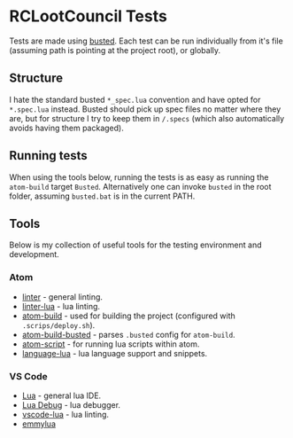 # RCLootCouncil Tests

Tests are made using [busted](https://github.com/Olivine-Labs/busted).
Each test can be run individually from it's file (assuming path is pointing at the project root), or globally.

## Structure
I hate the standard busted `*_spec.lua` convention and have opted for `*.spec.lua` instead. Busted should pick up spec files no matter where they are, but for structure I try to keep them in `/.specs` (which also automatically avoids having them packaged).

## Running tests
When using the tools below, running the tests is as easy as running the `atom-build` target `Busted`.
Alternatively one can invoke `busted` in the root folder, assuming `busted.bat` is in the current PATH.

## Tools
Below is my collection of useful tools for the testing environment and development.

### Atom
* [linter](https://github.com/steelbrain/linter) - general linting.
* [linter-lua](https://github.com/AtomLinter/linter-lua) - lua linting.
* [atom-build](https://github.com/noseglid/atom-build) - used for building the project (configured with `.scrips/deploy.sh`).
* [atom-build-busted](https://github.com/xpol/atom-build-busted) - parses `.busted` config for `atom-build`.
* [atom-script](https://github.com/rgbkrk/atom-script) - for running lua scripts within atom.
* [language-lua](https://github.com/FireZenk/language-lua) - lua language support and snippets.

### VS Code
* [Lua](https://marketplace.visualstudio.com/items?itemName=sumneko.lua) - general lua IDE.
* [Lua Debug](https://marketplace.visualstudio.com/items?itemName=actboy168.lua-debug) - lua debugger.
* [vscode-lua](https://marketplace.visualstudio.com/items?itemName=trixnz.vscode-lua) - lua linting.
* [emmylua](https://marketplace.visualstudio.com/items?itemName=tangzx.emmylua)